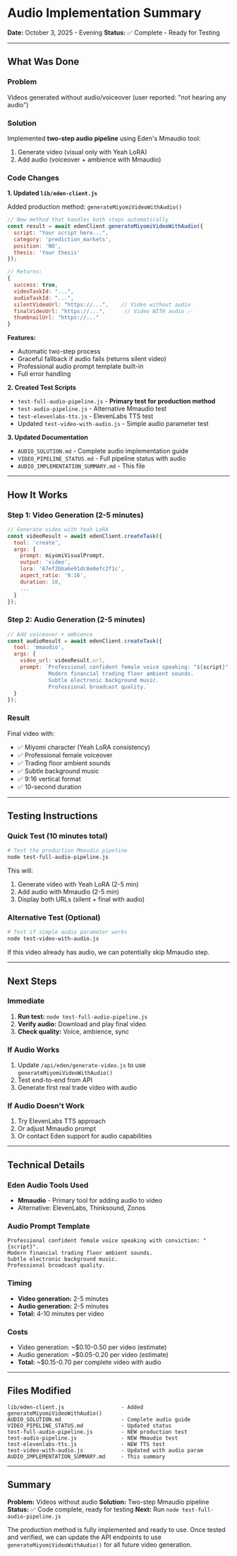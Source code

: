 # Audio Implementation Summary

**Date:** October 3, 2025 - Evening
**Status:** ✅ Complete - Ready for Testing

---

## What Was Done

### Problem
Videos generated without audio/voiceover (user reported: "not hearing any audio")

### Solution
Implemented **two-step audio pipeline** using Eden's Mmaudio tool:

1. Generate video (visual only with Yeah LoRA)
2. Add audio (voiceover + ambience with Mmaudio)

### Code Changes

**1. Updated `lib/eden-client.js`**

Added production method: `generateMiyomiVideoWithAudio()`

```javascript
// New method that handles both steps automatically
const result = await edenClient.generateMiyomiVideoWithAudio({
  script: "Your script here...",
  category: 'prediction_markets',
  position: 'NO',
  thesis: 'Your thesis'
});

// Returns:
{
  success: true,
  videoTaskId: "...",
  audioTaskId: "...",
  silentVideoUrl: "https://...",    // Video without audio
  finalVideoUrl: "https://...",      // Video WITH audio ✅
  thumbnailUrl: "https://..."
}
```

**Features:**
- Automatic two-step process
- Graceful fallback if audio fails (returns silent video)
- Professional audio prompt template built-in
- Full error handling

**2. Created Test Scripts**

- `test-full-audio-pipeline.js` - **Primary test for production method**
- `test-audio-pipeline.js` - Alternative Mmaudio test
- `test-elevenlabs-tts.js` - ElevenLabs TTS test
- Updated `test-video-with-audio.js` - Simple audio parameter test

**3. Updated Documentation**

- `AUDIO_SOLUTION.md` - Complete audio implementation guide
- `VIDEO_PIPELINE_STATUS.md` - Full pipeline status with audio
- `AUDIO_IMPLEMENTATION_SUMMARY.md` - This file

---

## How It Works

### Step 1: Video Generation (2-5 minutes)
```javascript
// Generate video with Yeah LoRA
const videoResult = await edenClient.createTask({
  tool: 'create',
  args: {
    prompt: miyomiVisualPrompt,
    output: 'video',
    lora: '67ef2bba6e91dc8e0efc2f1c',
    aspect_ratio: '9:16',
    duration: 10,
    ...
  }
});
```

### Step 2: Audio Generation (2-5 minutes)
```javascript
// Add voiceover + ambience
const audioResult = await edenClient.createTask({
  tool: 'mmaudio',
  args: {
    video_url: videoResult.url,
    prompt: `Professional confident female voice speaking: "${script}".
             Modern financial trading floor ambient sounds.
             Subtle electronic background music.
             Professional broadcast quality.`
  }
});
```

### Result
Final video with:
- ✅ Miyomi character (Yeah LoRA consistency)
- ✅ Professional female voiceover
- ✅ Trading floor ambient sounds
- ✅ Subtle background music
- ✅ 9:16 vertical format
- ✅ 10-second duration

---

## Testing Instructions

### Quick Test (10 minutes total)

```bash
# Test the production Mmaudio pipeline
node test-full-audio-pipeline.js
```

This will:
1. Generate video with Yeah LoRA (2-5 min)
2. Add audio with Mmaudio (2-5 min)
3. Display both URLs (silent + final with audio)

### Alternative Test (Optional)

```bash
# Test if simple audio parameter works
node test-video-with-audio.js
```

If this video already has audio, we can potentially skip Mmaudio step.

---

## Next Steps

### Immediate
1. **Run test:** `node test-full-audio-pipeline.js`
2. **Verify audio:** Download and play final video
3. **Check quality:** Voice, ambience, sync

### If Audio Works
1. Update `/api/eden/generate-video.js` to use `generateMiyomiVideoWithAudio()`
2. Test end-to-end from API
3. Generate first real trade video with audio

### If Audio Doesn't Work
1. Try ElevenLabs TTS approach
2. Or adjust Mmaudio prompt
3. Or contact Eden support for audio capabilities

---

## Technical Details

### Eden Audio Tools Used
- **Mmaudio** - Primary tool for adding audio to video
- Alternative: ElevenLabs, Thinksound, Zonos

### Audio Prompt Template
```
Professional confident female voice speaking with conviction: "{script}".
Modern financial trading floor ambient sounds.
Subtle electronic background music.
Professional broadcast quality.
```

### Timing
- **Video generation:** 2-5 minutes
- **Audio generation:** 2-5 minutes
- **Total:** 4-10 minutes per video

### Costs
- Video generation: ~$0.10-0.50 per video (estimate)
- Audio generation: ~$0.05-0.20 per video (estimate)
- **Total:** ~$0.15-0.70 per complete video with audio

---

## Files Modified

```
lib/eden-client.js                  - Added generateMiyomiVideoWithAudio()
AUDIO_SOLUTION.md                   - Complete audio guide
VIDEO_PIPELINE_STATUS.md            - Updated status
test-full-audio-pipeline.js         - NEW production test
test-audio-pipeline.js              - NEW Mmaudio test
test-elevenlabs-tts.js              - NEW TTS test
test-video-with-audio.js            - Updated with audio param
AUDIO_IMPLEMENTATION_SUMMARY.md     - This summary
```

---

## Summary

**Problem:** Videos without audio
**Solution:** Two-step Mmaudio pipeline
**Status:** ✅ Code complete, ready for testing
**Next:** Run `node test-full-audio-pipeline.js`

The production method is fully implemented and ready to use. Once tested and verified, we can update the API endpoints to use `generateMiyomiVideoWithAudio()` for all future video generation.
